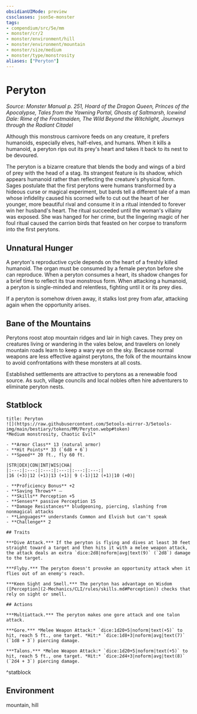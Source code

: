 ```yaml
---
obsidianUIMode: preview
cssclasses: json5e-monster
tags:
- compendium/src/5e/mm
- monster/cr/2
- monster/environment/hill
- monster/environment/mountain
- monster/size/medium
- monster/type/monstrosity
aliases: ["Peryton"]
---
```

# Peryton
*Source: Monster Manual p. 251, Hoard of the Dragon Queen, Princes of the Apocalypse, Tales from the Yawning Portal, Ghosts of Saltmarsh, Icewind Dale: Rime of the Frostmaiden, The Wild Beyond the Witchlight, Journeys through the Radiant Citadel*  

Although this monstrous carnivore feeds on any creature, it prefers humanoids, especially elves, half-elves, and humans. When it kills a humanoid, a peryton rips out its prey's heart and takes it back to its nest to be devoured.

The peryton is a bizarre creature that blends the body and wings of a bird of prey with the head of a stag. Its strangest feature is its shadow, which appears humanoid rather than reflecting the creature's physical form. Sages postulate that the first perytons were humans transformed by a hideous curse or magical experiment, but bards tell a different tale of a man whose infidelity caused his scorned wife to cut out the heart of her younger, more beautiful rival and consume it in a ritual intended to forever win her husband's heart. The ritual succeeded until the woman's villainy was exposed. She was hanged for her crime, but the lingering magic of her foul ritual caused the carrion birds that feasted on her corpse to transform into the first perytons.

## Unnatural Hunger

A peryton's reproductive cycle depends on the heart of a freshly killed humanoid. The organ must be consumed by a female peryton before she can reproduce. When a peryton consumes a heart, its shadow changes for a brief time to reflect its true monstrous form. When attacking a humanoid, a peryton is single-minded and relentless, fighting until it or its prey dies.

If a peryton is somehow driven away, it stalks lost prey from afar, attacking again when the opportunity arises.

## Bane of the Mountains

Perytons roost atop mountain ridges and lair in high caves. They prey on creatures living or wandering in the vales below, and travelers on lonely mountain roads learn to keep a wary eye on the sky. Because normal weapons are less effective against perytons, the folk of the mountains know to avoid confrontations with these monsters at all costs.

Established settlements are attractive to perytons as a renewable food source. As such, village councils and local nobles often hire adventurers to eliminate peryton nests.

## Statblock

```ad-statblock
title: Peryton
![](https://raw.githubusercontent.com/5etools-mirror-3/5etools-img/main/bestiary/tokens/MM/Peryton.webp#token)
*Medium monstrosity, Chaotic Evil*

- **Armor Class** 13 (natural armor)
- **Hit Points** 33 (`6d8 + 6`)
- **Speed** 20 ft., fly 60 ft.

|STR|DEX|CON|INT|WIS|CHA|
|:---:|:---:|:---:|:---:|:---:|:---:|
|16 (+3)|12 (+1)|13 (+1)| 9 (-1)|12 (+1)|10 (+0)|

- **Proficiency Bonus** +2
- **Saving Throws** ⏤
- **Skills** Perception +5
- **Senses** passive Perception 15
- **Damage Resistances** bludgeoning, piercing, slashing from nonmagical attacks
- **Languages** understands Common and Elvish but can't speak
- **Challenge** 2

## Traits

***Dive Attack.*** If the peryton is flying and dives at least 30 feet straight toward a target and then hits it with a melee weapon attack, the attack deals an extra `dice:2d8|noform|avg|text(9)` (`2d8`) damage to the target.

***Flyby.*** The peryton doesn't provoke an opportunity attack when it flies out of an enemy's reach.

***Keen Sight and Smell.*** The peryton has advantage on Wisdom ([Perception](2-Mechanics/CLI/rules/skills.md#Perception)) checks that rely on sight or smell.

## Actions

***Multiattack.*** The peryton makes one gore attack and one talon attack.

***Gore.*** *Melee Weapon Attack:* `dice:1d20+5|noform|text(+5)` to hit, reach 5 ft., one target. *Hit:* `dice:1d8+3|noform|avg|text(7)` (`1d8 + 3`) piercing damage.

***Talons.*** *Melee Weapon Attack:* `dice:1d20+5|noform|text(+5)` to hit, reach 5 ft., one target. *Hit:* `dice:2d4+3|noform|avg|text(8)` (`2d4 + 3`) piercing damage.
```
^statblock

## Environment

mountain, hill